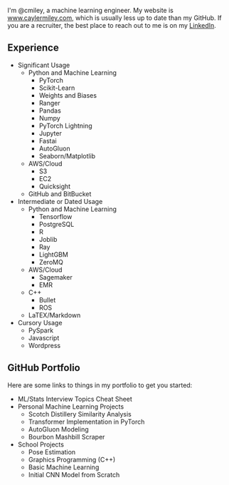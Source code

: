 I'm @cmiley, a machine learning engineer. My website is www.caylermiley.com, which is usually less up to date than my GitHub. If you are a recruiter, the best place to reach out to me is on my [LinkedIn](https://www.linkedin.com/in/cayler-miley). 

## Experience
- Significant Usage
  - Python and Machine Learning
    - PyTorch
    - Scikit-Learn
    - Weights and Biases
    - Ranger
    - Pandas
    - Numpy
    - PyTorch Lightning
    - Jupyter
    - Fastai
    - AutoGluon
    - Seaborn/Matplotlib
  - AWS/Cloud
    - S3
    - EC2
    - Quicksight
  - GitHub and BitBucket
- Intermediate or Dated Usage
  - Python and Machine Learning
    - Tensorflow
    - PostgreSQL
    - R
    - Joblib
    - Ray
    - LightGBM
    - ZeroMQ
  - AWS/Cloud
    - Sagemaker
    - EMR
  - C++
    - Bullet
    - ROS
  - LaTEX/Markdown
- Cursory Usage
  - PySpark
  - Javascript
  - Wordpress

## GitHub Portfolio
Here are some links to things in my portfolio to get you started:
- ML/Stats Interview Topics Cheat Sheet
- Personal Machine Learning Projects
  - Scotch Distillery Similarity Analysis
  - Transformer Implementation in PyTorch
  - AutoGluon Modeling
  - Bourbon Mashbill Scraper
- School Projects
  - Pose Estimation
  - Graphics Programming (C++)
  - Basic Machine Learning
  - Initial CNN Model from Scratch

<!---
cmiley/cmiley is a ✨ special ✨ repository because its `README.md` (this file) appears on your GitHub profile.
You can click the Preview link to take a look at your changes.
--->

